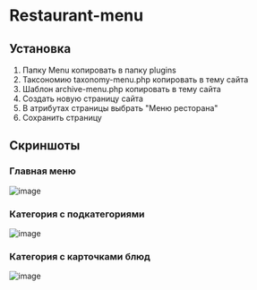 # Restaurant-menu

## Установка
1. Папку Menu копировать в папку plugins
2. Таксономию taxonomy-menu.php копировать в тему сайта
3. Шаблон archive-menu.php копировать в тему сайта
4. Создать новую страницу сайта
5. В атрибутах страницы выбрать "Меню ресторана"
6. Сохранить страницу

## Скриншоты
### Главная меню
![image](https://user-images.githubusercontent.com/20502845/145127046-10b5c05a-5dec-45fe-9d6b-a6b4292d8213.png)

### Категория с подкатегориями
![image](https://user-images.githubusercontent.com/20502845/145127080-3af344c3-3dc8-4c09-abb4-4b2a23b67c1a.png)

### Категория с карточками блюд
![image](https://user-images.githubusercontent.com/20502845/145127200-821c263d-3aad-4004-976d-546ce90c081b.png)
